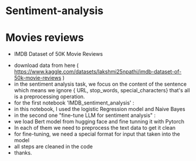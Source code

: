 # Sentiment-analysis
# Movies reviews
* IMDB Dataset of 50K Movie Reviews
- download data from here ( https://www.kaggle.com/datasets/lakshmi25npathi/imdb-dataset-of-50k-movie-reviews )
- in the sentiment analysis task, we focus on the content of the sentence which means we ignore { URL, stop_words, special_characters} 
that's all is a preprocessing operation.
- for the first notebook 'IMDB_sentiment_analysis' :
- in this notebook, I used the logistic Regression model and Naive Bayes
- in the second one "fine-tune LLM for sentiment analysis" :
- we load Bert model from hugging face and fine tunning it with Pytorch
- In each of them we need to preprocess the text data to get it clean
- for fine-tuning, we need a special format for input that taken into the model
- all steps are cleaned in the code
- thanks.
